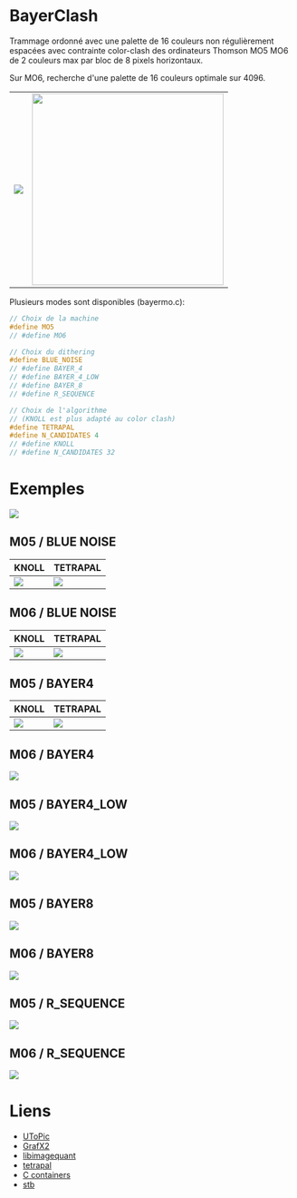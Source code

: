 # BayerClash

Trammage ordonné avec une palette de 16 couleurs non régulièrement espacées avec contrainte color-clash des ordinateurs Thomson MO5 MO6 de 2 couleurs max par bloc de 8 pixels horizontaux.

Sur MO6, recherche d'une palette de 16 couleurs optimale sur 4096.

<div align="center">
  <table>
    <tr><td><img src="results/palette_mo6.png"></td><td><img src="results/mini.png" width=338></td></tr>
  </table>
</div>

Plusieurs modes sont disponibles (bayermo.c):

```C
// Choix de la machine
#define MO5
// #define MO6

// Choix du dithering
#define BLUE_NOISE
// #define BAYER_4
// #define BAYER_4_LOW
// #define BAYER_8
// #define R_SEQUENCE

// Choix de l'algorithme 
// (KNOLL est plus adapté au color clash)
#define TETRAPAL
#define N_CANDIDATES 4
// #define KNOLL
// #define N_CANDIDATES 32
```

# Exemples

<img src="samples/original.png">

## M05 / BLUE NOISE
| KNOLL | TETRAPAL |
|---|---|
| <img src="results/output_mo5_bn.png"> | <img src="results/output_mo5_bn_t.png"> |


## M06 / BLUE NOISE
| KNOLL | TETRAPAL |
|---|---|
| <img src="results/output_mo6_bn.png"> | <img src="results/output_mo6_bn_t.png"> |

## M05 / BAYER4
| KNOLL | TETRAPAL |
|---|---|
| <img src="results/output_mo5_b4.png"> | <img src="results/output_mo5_b4_t.png"> |

## M06 / BAYER4
<img src="results/output_mo6_b4.png">

## M05 / BAYER4_LOW
<img src="results/output_mo5_b4l.png">

## M06 / BAYER4_LOW
<img src="results/output_mo6_b4l.png">

## M05 / BAYER8
<img src="results/output_mo5_b8.png">

## M06 / BAYER8
<img src="results/output_mo6_b8.png">

## M05 / R_SEQUENCE
<img src="results/output_mo5_r.png">

## M06 / R_SEQUENCE
<img src="results/output_mo6_r.png">


# Liens
- [UToPic](https://github.com/Samuel-DEVULDER/UToPiC)
- [GrafX2](https://grafx2.gitlab.io/grafX2)
- [libimagequant](https://pngquant.org/lib/)
- [tetrapal](https://github.com/matejlou/tetrapal)
- [C containers](https://github.com/bkthomps/Containers)
- [stb](https://github.com/nothings/stb)

